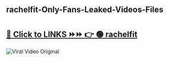 
 ## rachelfit-Only-Fans-Leaked-Videos-Files

# <h2><a href="https://mediaupload.pro?rachelfit">🔗 Click to LINKS ⏩⏩ 👉 🟢 rachelfit </a></h2>

<a href="https://mediaupload.pro?rachelfit" rel="nofollow" data-target="animated-image.originalLink"><img src="https://i.ibb.co.com/xMMVF88/686577567.gif" alt="Viral Video Original" style="max-width: 100%; display: inline-block;" data-target="animated-image.originalImage"></a>